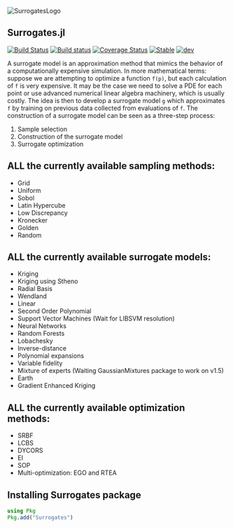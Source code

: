 ![SurrogatesLogo](docs/src/images/Surrogates.png)

## Surrogates.jl

[![Build Status](https://travis-ci.org/JuliaDiffEq/Surrogates.jl.svg?branch=master)](https://travis-ci.org/JuliaDiffEq/Surrogates.jl)
[![Build status](https://ci.appveyor.com/api/projects/status/fl7hr18apc7lt4of?svg=true)](https://ci.appveyor.com/project/ludoro/surrogates-jl)
[![Coverage Status](https://coveralls.io/repos/github/JuliaDiffEq/Surrogates.jl/badge.svg)](https://coveralls.io/github/JuliaDiffEq/Surrogates.jl)
[![Stable](https://img.shields.io/badge/docs-stable-blue.svg)](http://surrogates.sciml.ai/stable/)
[![dev](https://img.shields.io/badge/docs-dev-blue.svg)](http://surrogates.sciml.ai/dev/)

A surrogate model is an approximation method that mimics the behavior of a computationally
expensive simulation. In more mathematical terms: suppose we are attempting to optimize a function
`f(p)`, but each calculation of `f` is very expensive. It may be the case we need to solve a PDE for each point or use advanced numerical linear algebra machinery, which is usually costly. The idea is then to develop a surrogate model `g` which approximates `f` by training on previous data collected from evaluations of `f`.
The construction of a surrogate model can be seen as a three-step process:

1. Sample selection
2. Construction of the surrogate model
3. Surrogate optimization

## ALL the currently available sampling methods:

- Grid
- Uniform
- Sobol
- Latin Hypercube
- Low Discrepancy
- Kronecker
- Golden
- Random


## ALL the currently available surrogate models:

- Kriging
- Kriging using Stheno
- Radial Basis
- Wendland
- Linear
- Second Order Polynomial
- Support Vector Machines (Wait for LIBSVM resolution)
- Neural Networks
- Random Forests
- Lobachesky
- Inverse-distance
- Polynomial expansions
- Variable fidelity
- Mixture of experts (Waiting GaussianMixtures package to work on v1.5)
- Earth
- Gradient Enhanced Kriging

## ALL the currently available optimization methods:

- SRBF
- LCBS
- DYCORS
- EI
- SOP
- Multi-optimization: EGO and RTEA
## Installing Surrogates package

```julia
using Pkg
Pkg.add("Surrogates")
```
